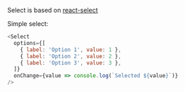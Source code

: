 Select is based on [react-select](https://react-select.com)

Simple select:

```js
<Select
  options={[
    { label: 'Option 1', value: 1 },
    { label: 'Option 2', value: 2 },
    { label: 'Option 3', value: 3 },
  ]}
  onChange={value => console.log(`Selected ${value}`)}
/>
```
